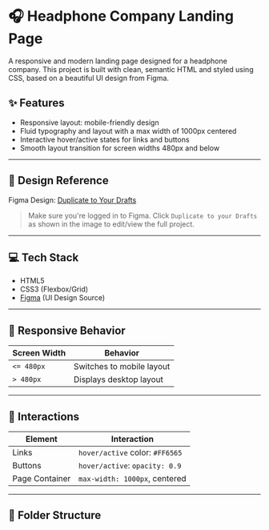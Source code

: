 # 🎧 Headphone Company Landing Page

A responsive and modern landing page designed for a headphone company. This project is built with clean, semantic HTML and styled using CSS, based on a beautiful UI design from Figma.


## ✨ Features

- Responsive layout: mobile-friendly design
- Fluid typography and layout with a max width of 1000px centered
- Interactive hover/active states for links and buttons
- Smooth layout transition for screen widths 480px and below

---

## 📐 Design Reference

Figma Design: [Duplicate to Your Drafts](https://www.figma.com)  
> Make sure you're logged in to Figma. Click `Duplicate to your Drafts` as shown in the image to edit/view the full project.

---

## 💻 Tech Stack

- HTML5
- CSS3 (Flexbox/Grid)
- [Figma](https://www.figma.com/) (UI Design Source)

---

## 📱 Responsive Behavior

| Screen Width | Behavior |
|--------------|----------|
| `<= 480px`   | Switches to mobile layout |
| `> 480px`    | Displays desktop layout |

---

## 🎨 Interactions

| Element         | Interaction                   |
|------------------|-------------------------------|
| Links            | `hover/active` color: `#FF6565` |
| Buttons          | `hover/active`: `opacity: 0.9` |
| Page Container   | `max-width: 1000px`, centered  |

---

## 📁 Folder Structure

